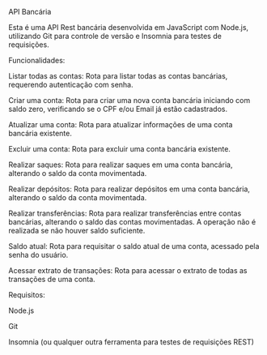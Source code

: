 API Bancária

Esta é uma API Rest bancária desenvolvida em JavaScript com Node.js, utilizando Git para controle de versão e Insomnia para testes de requisições.

Funcionalidades:

Listar todas as contas: Rota para listar todas as contas bancárias, requerendo autenticação com senha.

Criar uma conta: Rota para criar uma nova conta bancária iniciando com saldo zero, verificando se o CPF e/ou Email já estão cadastrados.

Atualizar uma conta: Rota para atualizar informações de uma conta bancária existente.

Excluir uma conta: Rota para excluir uma conta bancária existente.

Realizar saques: Rota para realizar saques em uma conta bancária, alterando o saldo da conta movimentada.

Realizar depósitos: Rota para realizar depósitos em uma conta bancária, alterando o saldo da conta movimentada.

Realizar transferências: Rota para realizar transferências entre contas bancárias, alterando o saldo das contas movimentadas. A operação não é realizada se não houver saldo suficiente.

Saldo atual: Rota para requisitar o saldo atual de uma conta, acessado pela senha do usuário.

Acessar extrato de transações: Rota para acessar o extrato de todas as transações de uma conta.

Requisitos:

Node.js

Git

Insomnia (ou qualquer outra ferramenta para testes de requisições REST)


